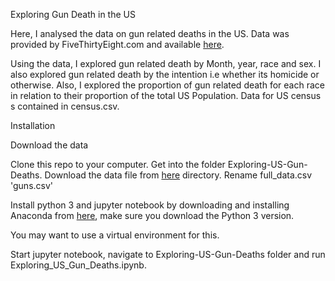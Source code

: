 Exploring Gun Death in the US



Here, I analysed the data on gun related deaths in the US. Data was provided by FiveThirtyEight.com and available [here](https://raw.githubusercontent.com/fivethirtyeight/guns-data/master/full_data.csv).

Using the data, I explored gun related death by Month, year, race and sex. I also explored gun related death by the intention i.e whether its homicide or otherwise. Also, I explored the proportion of gun related death for each race in relation to their proportion of the total US Population. Data for US census s contained in census.csv.


Installation

Download the data

Clone this repo to your computer.
Get into the folder Exploring-US-Gun-Deaths.
Download the data file from [here](https://raw.githubusercontent.com/fivethirtyeight/guns-data/master/full_data.csv) directory.
Rename full_data.csv 'guns.csv'

Install python 3 and jupyter notebook by downloading and installing Anaconda from [here](https://www.continuum.io/downloads), make sure you download the Python 3 version.

You may want to use a virtual environment for this.

Start jupyter notebook, navigate to Exploring-US-Gun-Deaths folder and run Exploring_US_Gun_Deaths.ipynb.
